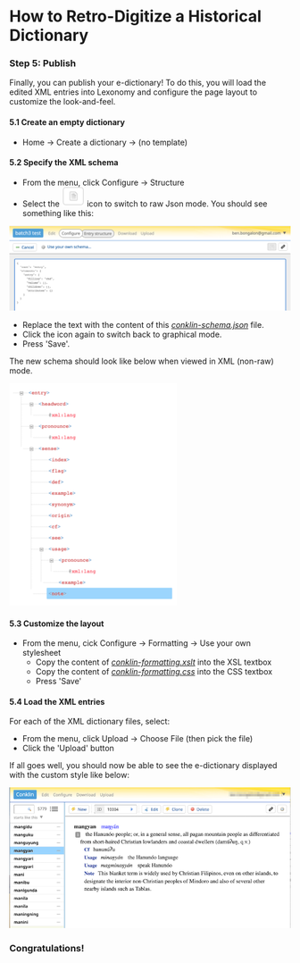 # How to Retro-Digitize a Historical Dictionary

### Step 5: Publish

Finally, you can publish your e-dictionary! To do this, you will load the edited XML entries into Lexonomy and configure the page layout to customize the look-and-feel.

#### 5.1 Create an empty dictionary
- Home -> Create a dictionary -> (no template)

#### 5.2 Specify the XML schema
- From the menu, click Configure -> Structure
- Select the ![icon image](./images/lexonomy-json-icon.png) icon to switch to raw Json mode. You should see something like this:

![Default schema](./images/lexonomy-default-schema.png)

- Replace the text with the content of this [_conklin-schema.json_](./tutorial/conklin-schema.json) file.
- Click the icon again to switch back to graphical mode.
- Press 'Save'.

The new schema should look like below when viewed in XML (non-raw) mode.

![Conklin schema](./images/lexonomy-conklin-schema.png)

#### 5.3 Customize the layout
- From the menu, cick Configure -> Formatting -> Use your own stylesheet
	- Copy the content of [_conklin-formatting.xslt_](./tutorial/conklin-formatting.xslt) into the XSL textbox
	- Copy the content of [_conklin-formatting.css_](./tutorial/conklin-formatting.xslt) into the CSS textbox
	- Press 'Save'

#### 5.4 Load the XML entries

For each of the XML dictionary files, select:
- From the menu, click Upload -> Choose File (then pick the file)
- Click the 'Upload' button

If all goes well, you should now be able to see the e-dictionary displayed with the custom style like below:

![Conklin e-dictionary](./images/lexonomy-entry.png)

<h3>Congratulations!</h3>
